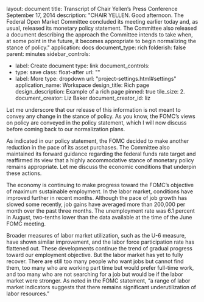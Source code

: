 layout: document
title: Transcript of Chair Yellen’s Press Conference September 17, 2014
description: "CHAIR YELLEN. Good afternoon. The Federal Open Market Committee concluded its meeting earlier today and, as usual, released its monetary policy statement. The Committee also released a document describing the approach the Committee intends to take when, at some point in the future, it becomes appropriate to begin normalizing the stance of policy."
application: docs
document_type: rich
folderish: false
parent: minutes
sidebar_controls:
  - label: Create document
    type: link
document_controls:
  - type: save
    class: float-after
    url: ""
  - label: More
    type: dropdown
    url: "project-settings.html#settings"
application_name: Workspace
design_title: Rich page
design_description: Example of a rich page
pinned: true
tile_size: 2.
document_creator: Liz Baker
document_creator_id: liz

Let me underscore that our release of this information is not meant to convey any change in the stance of policy. As you know, the FOMC’s views on policy are conveyed in the policy statement, which I will now discuss before coming back to our normalization plans.

As indicated in our policy statement, the FOMC decided to make another reduction in the pace of its asset purchases. The Committee also maintained its forward guidance regarding the federal funds rate target and reaffirmed its view that a highly accommodative stance of monetary policy remains appropriate. Let me discuss the economic conditions that underpin these actions.

The economy is continuing to make progress toward the FOMC’s objective of maximum sustainable employment. In the labor market, conditions have improved further in recent months. Although the pace of job growth has slowed some recently, job gains have averaged more than 200,000 per month over the past three months. The unemployment rate was
6.1 percent in August, two-tenths lower than the data available at the time of the June FOMC meeting. 

Broader measures of labor market utilization, such as the U-6 measure, have shown similar improvement, and the labor force participation rate has flattened out. These developments continue the trend of gradual progress toward our employment objective. But the labor market has yet to fully recover. There are still too many people who want jobs but cannot find them, too many who are working part time but would prefer full-time work, and too many who are not searching for a job but would be if the labor market were stronger. As noted in the FOMC statement, “a range of labor market indicators suggests that there remains significant underutilization of labor resources.”
